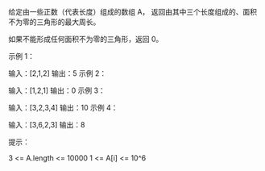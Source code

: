 给定由一些正数（代表长度）组成的数组 A，
返回由其中三个长度组成的、面积不为零的三角形的最大周长。

如果不能形成任何面积不为零的三角形，返回 0。

 

示例 1：

输入：[2,1,2]
输出：5
示例 2：

输入：[1,2,1]
输出：0
示例 3：

输入：[3,2,3,4]
输出：10
示例 4：

输入：[3,6,2,3]
输出：8
 

提示：

3 <= A.length <= 10000
1 <= A[i] <= 10^6